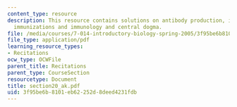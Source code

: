 ```yaml
---
content_type: resource
description: This resource contains solutions on antibody production, immunology and
  immunizations and immunology and central dogma.
file: /media/courses/7-014-introductory-biology-spring-2005/3f95be6b8101eb62252d8deed4231fdb_section20_ak.pdf
file_type: application/pdf
learning_resource_types:
- Recitations
ocw_type: OCWFile
parent_title: Recitations
parent_type: CourseSection
resourcetype: Document
title: section20_ak.pdf
uid: 3f95be6b-8101-eb62-252d-8deed4231fdb
---
```

